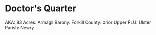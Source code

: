 # Doctor's Quarter

AKA: 83
Acres: Armagh
Barony: Forkill
County: Orior Upper
PLU: Ulster
Parish: Newry